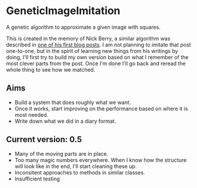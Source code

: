# GeneticImageImitation

A genetic algorithm to approximate a given image with squares. 


This is created in the memory of Nick Berry, a similar algorithm was described in [one of his first blog posts](http://datagenetics.com/blog/april2009/index.html). I am not planning to imitate that post one-to-one, but in the spirit of learning new things from his writings by doing, I'll first try to build my own version based on what I remember of the most clever parts from the post. Once I'm done I'll go back and reread the whole thing to see how we matched.


## Aims

- Build a system that does roughly what we want.
- Once it works, start improving on the performance based on where it is most needed.
- Write down what we did in a diary format.


## Current version: 0.5

- Many of the moving parts are in place.
- Too many magic numbers everywhere. When I know how the structure will look like in the end, I'll start cleaning these up.
- Inconsitent approaches to methods in similar classes.
- Insufficient testing

